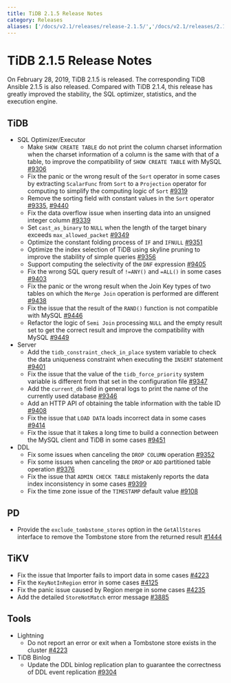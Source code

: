 ```yaml
---
title: TiDB 2.1.5 Release Notes
category: Releases
aliases: ['/docs/v2.1/releases/release-2.1.5/','/docs/v2.1/releases/2.1.5/']
---
```


# TiDB 2.1.5 Release Notes

On February 28, 2019, TiDB 2.1.5 is released. The corresponding TiDB Ansible 2.1.5 is also released. Compared with TiDB 2.1.4, this release has greatly improved the stability, the SQL optimizer, statistics, and the execution engine.

## TiDB

+ SQL Optimizer/Executor
    - Make `SHOW CREATE TABLE` do not print the column charset information when the charset information of a column is the same with that of a table, to improve the compatibility of `SHOW CREATE TABLE` with MySQL [#9306](https://github.com/pingcap/tidb/pull/9306)
    - Fix the panic or the wrong result of the `Sort` operator in some cases by extracting `ScalarFunc` from `Sort` to a `Projection` operator for computing to simplify the computing logic of `Sort` [#9319](https://github.com/pingcap/tidb/pull/9319)
    - Remove the sorting field with constant values in the `Sort` operator [#9335](https://github.com/pingcap/tidb/pull/9335), [#9440](https://github.com/pingcap/tidb/pull/9440)
    - Fix the data overflow issue when inserting data into an unsigned integer column [#9339](https://github.com/pingcap/tidb/pull/9339)
    - Set `cast_as_binary` to `NULL` when the length of the target binary exceeds `max_allowed_packet` [#9349](https://github.com/pingcap/tidb/pull/9349)
    - Optimize the constant folding process of `IF` and `IFNULL` [#9351](https://github.com/pingcap/tidb/pull/9351)
    - Optimize the index selection of TiDB using skyline pruning to improve the stability of simple queries [#9356](https://github.com/pingcap/tidb/pull/9356)
    - Support computing the selectivity of the `DNF` expression [#9405](https://github.com/pingcap/tidb/pull/9405)
    - Fix the wrong SQL query result of `!=ANY()` and `=ALL()` in some cases [#9403](https://github.com/pingcap/tidb/pull/9403)
    - Fix the panic or the wrong result when the Join Key types of two tables on which  the `Merge Join` operation is performed are different [#9438](https://github.com/pingcap/tidb/pull/9438)
    - Fix the issue that the result of the `RAND()` function is not compatible with MySQL [#9446](https://github.com/pingcap/tidb/pull/9446)
    - Refactor the logic of `Semi Join` processing `NULL` and the empty result set to get the correct result and improve the compatibility with MySQL [#9449](https://github.com/pingcap/tidb/pull/9449)
+ Server
    - Add the `tidb_constraint_check_in_place` system variable to check the data uniqueness constraint when executing the `INSERT` statement [#9401](https://github.com/pingcap/tidb/pull/9401)
    - Fix the issue that the value of the `tidb_force_priority` system variable is different from that set in the configuration file [#9347](https://github.com/pingcap/tidb/pull/9347)
    - Add the `current_db` field in general logs to print the name of the currently used database [#9346](https://github.com/pingcap/tidb/pull/9346)
    - Add an HTTP API of obtaining the table information with the table ID [#9408](https://github.com/pingcap/tidb/pull/9408)
    - Fix the issue that `LOAD DATA` loads incorrect data in some cases [#9414](https://github.com/pingcap/tidb/pull/9414)
    - Fix the issue that it takes a long time to build a connection between the MySQL client and TiDB in some cases [#9451](https://github.com/pingcap/tidb/pull/9451)
+ DDL
    - Fix some issues when canceling the `DROP COLUMN` operation [#9352](https://github.com/pingcap/tidb/pull/9352)
    - Fix some issues when canceling the `DROP` or `ADD` partitioned table operation [#9376](https://github.com/pingcap/tidb/pull/9376)
    - Fix the issue that `ADMIN CHECK TABLE` mistakenly reports the data index inconsistency in some cases [#9399](https://github.com/pingcap/tidb/pull/9399)
    - Fix the time zone issue of the `TIMESTAMP` default value [#9108](https://github.com/pingcap/tidb/pull/9108)

## PD

- Provide the `exclude_tombstone_stores` option in the `GetAllStores` interface to remove the Tombstone store from the returned result [#1444](https://github.com/pingcap/pd/pull/1444)

## TiKV

- Fix the issue that Importer fails to import data in some cases [#4223](https://github.com/tikv/tikv/pull/4223)
- Fix the `KeyNotInRegion` error in some cases [#4125](https://github.com/tikv/tikv/pull/4125)
- Fix the panic issue caused by Region merge in some cases [#4235](https://github.com/tikv/tikv/pull/4235)
- Add the detailed `StoreNotMatch` error message [#3885](https://github.com/tikv/tikv/pull/3885)

## Tools

+ Lightning
    - Do not report an error or exit when a Tombstone store exists in the cluster [#4223](https://github.com/tikv/tikv/pull/4223)
+ TiDB Binlog
    - Update the DDL binlog replication plan to guarantee the correctness of DDL event replication [#9304](https://github.com/pingcap/tidb/issues/9304)